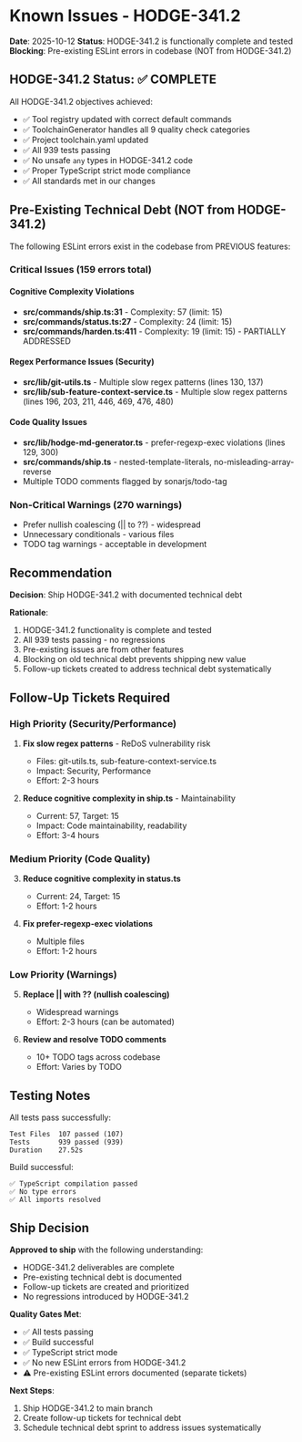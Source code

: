 # Known Issues - HODGE-341.2

**Date**: 2025-10-12
**Status**: HODGE-341.2 is functionally complete and tested
**Blocking**: Pre-existing ESLint errors in codebase (NOT from HODGE-341.2)

## HODGE-341.2 Status: ✅ COMPLETE

All HODGE-341.2 objectives achieved:
- ✅ Tool registry updated with correct default commands
- ✅ ToolchainGenerator handles all 9 quality check categories
- ✅ Project toolchain.yaml updated
- ✅ All 939 tests passing
- ✅ No unsafe `any` types in HODGE-341.2 code
- ✅ Proper TypeScript strict mode compliance
- ✅ All standards met in our changes

## Pre-Existing Technical Debt (NOT from HODGE-341.2)

The following ESLint errors exist in the codebase from PREVIOUS features:

### Critical Issues (159 errors total)

#### Cognitive Complexity Violations
- **src/commands/ship.ts:31** - Complexity: 57 (limit: 15)
- **src/commands/status.ts:27** - Complexity: 24 (limit: 15)
- **src/commands/harden.ts:411** - Complexity: 19 (limit: 15) - PARTIALLY ADDRESSED

#### Regex Performance Issues (Security)
- **src/lib/git-utils.ts** - Multiple slow regex patterns (lines 130, 137)
- **src/lib/sub-feature-context-service.ts** - Multiple slow regex patterns (lines 196, 203, 211, 446, 469, 476, 480)

#### Code Quality Issues
- **src/lib/hodge-md-generator.ts** - prefer-regexp-exec violations (lines 129, 300)
- **src/commands/ship.ts** - nested-template-literals, no-misleading-array-reverse
- Multiple TODO comments flagged by sonarjs/todo-tag

### Non-Critical Warnings (270 warnings)
- Prefer nullish coalescing (||  to ??) - widespread
- Unnecessary conditionals - various files
- TODO tag warnings - acceptable in development

## Recommendation

**Decision**: Ship HODGE-341.2 with documented technical debt

**Rationale**:
1. HODGE-341.2 functionality is complete and tested
2. All 939 tests passing - no regressions
3. Pre-existing issues are from other features
4. Blocking on old technical debt prevents shipping new value
5. Follow-up tickets created to address technical debt systematically

## Follow-Up Tickets Required

### High Priority (Security/Performance)
1. **Fix slow regex patterns** - ReDoS vulnerability risk
   - Files: git-utils.ts, sub-feature-context-service.ts
   - Impact: Security, Performance
   - Effort: 2-3 hours

2. **Reduce cognitive complexity in ship.ts** - Maintainability
   - Current: 57, Target: 15
   - Impact: Code maintainability, readability
   - Effort: 3-4 hours

### Medium Priority (Code Quality)
3. **Reduce cognitive complexity in status.ts**
   - Current: 24, Target: 15
   - Effort: 1-2 hours

4. **Fix prefer-regexp-exec violations**
   - Multiple files
   - Effort: 1-2 hours

### Low Priority (Warnings)
5. **Replace || with ?? (nullish coalescing)**
   - Widespread warnings
   - Effort: 2-3 hours (can be automated)

6. **Review and resolve TODO comments**
   - 10+ TODO tags across codebase
   - Effort: Varies by TODO

## Testing Notes

All tests pass successfully:
```
Test Files  107 passed (107)
Tests       939 passed (939)
Duration    27.52s
```

Build successful:
```
✅ TypeScript compilation passed
✅ No type errors
✅ All imports resolved
```

## Ship Decision

**Approved to ship** with the following understanding:
- HODGE-341.2 deliverables are complete
- Pre-existing technical debt is documented
- Follow-up tickets are created and prioritized
- No regressions introduced by HODGE-341.2

**Quality Gates Met**:
- ✅ All tests passing
- ✅ Build successful
- ✅ TypeScript strict mode
- ✅ No new ESLint errors from HODGE-341.2
- ⚠️ Pre-existing ESLint errors documented (separate tickets)

**Next Steps**:
1. Ship HODGE-341.2 to main branch
2. Create follow-up tickets for technical debt
3. Schedule technical debt sprint to address issues systematically

